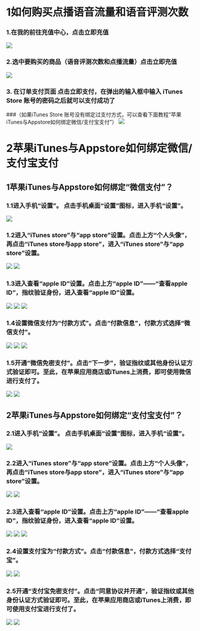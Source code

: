 # 1如何购买点播语音流量和语音评测次数
### 1.在我的前往充值中心，点击立即充值
![](https://github.com/ZTKevin/TempData/raw/master/image/q1.jpg)
### 2.选中要购买的商品（语音评测次数和点播流量）点击立即充值
![](https://github.com/ZTKevin/TempData/raw/master/image/q2.jpg)
### 3. 在订单支付页面 点击立即支付，在弹出的输入框中输入 iTunes Store 账号的密码之后就可以支付成功了
###（如果iTunes Store 账号没有绑定过支付方式，可以查看下面教程“苹果iTunes与Appstore如何绑定微信/支付宝支付”）
![](https://github.com/ZTKevin/TempData/raw/master/image/q3.jpg)
# 2苹果iTunes与Appstore如何绑定微信/支付宝支付
## 1苹果iTunes与Appstore如何绑定“微信支付”？
### 1.1进入手机“设置”。 点击手机桌面“设置”图标，进入手机“设置”。
![](https://imgsa.baidu.com/exp/w=500/sign=574635d7022442a7ae0efda5e143ad95/377adab44aed2e7342c389788a01a18b87d6fab8.jpg)
### 1.2进入“iTunes store”与“app store”设置。点击上方“个人头像”，再点击“iTunes store与app store”，进入“iTunes store”与“app store”设置。
![](https://imgsa.baidu.com/exp/w=500/sign=09676802dd160924dc25a21be406359b/b8014a90f603738d16ed0376be1bb051f819ec3b.jpg)
![](https://imgsa.baidu.com/exp/w=480/sign=6624f18b7b094b36db921ae593cd7c00/5d6034a85edf8db19c9a73300423dd54564e7429.jpg)
### 1.3进入查看“apple ID”设置。点击上方“apple ID”——“查看apple ID”，指纹验证身份，进入查看“apple ID”设置。
![](https://imgsa.baidu.com/exp/w=500/sign=b85c936541086e066aa83f4b32097b5a/f31fbe096b63f6246ba536578a44ebf81b4ca3ed.jpg)
![](https://imgsa.baidu.com/exp/w=500/sign=d9eaad6e3d4e251fe2f7e4f89787c9c2/5366d0160924ab180ff5ee6338fae6cd7a890b86.jpg)
![](https://imgsa.baidu.com/exp/w=500/sign=6b24c8b75a2c11dfded1bf2353266255/500fd9f9d72a60592cd0ee4e2534349b023bbaa5.jpg)
### 1.4设置微信支付为“付款方式”。点击“付款信息”，付款方式选择“微信支付”。
![](https://imgsa.baidu.com/exp/w=500/sign=40cc57e58d0a19d8cb03840503fb82c9/a5c27d1ed21b0ef497a6960ad0c451da81cb3e13.jpg)
![](https://imgsa.baidu.com/exp/w=500/sign=9e73c089a664034f0fcdc2069fc27980/1e30e924b899a9019980556210950a7b0208f529.jpg)
![](https://imgsa.baidu.com/exp/w=500/sign=588332939d529822053339c3e7cb7b3b/faf2b2119313b07ed4205e5c01d7912396dd8cc0.jpg)
### 1.5开通“微信免密支付”。点击“下一步”，验证指纹或其他身份认证方式验证即可。至此，在苹果应用商店或iTunes上消费，即可使用微信进行支付了。
![](https://imgsa.baidu.com/exp/w=500/sign=21b87052a1af2eddd4f149e9bd110102/35a85edf8db1cb131ee53247d054564e93584bd1.jpg)
![](https://imgsa.baidu.com/exp/w=500/sign=3d12c67b4c34970a4773102fa5cbd1c0/38dbb6fd5266d0169ce5907c9a2bd40734fa35e1.jpg)

## 2苹果iTunes与Appstore如何绑定“支付宝支付”？

### 2.1进入手机“设置”。 点击手机桌面“设置”图标，进入手机“设置”。
 ![](https://imgsa.baidu.com/exp/w=500/sign=574635d7022442a7ae0efda5e143ad95/377adab44aed2e7342c389788a01a18b87d6fab8.jpg)
### 2.2进入“iTunes store”与“app store”设置。点击上方“个人头像”，再点击“iTunes store与app store”，进入“iTunes store”与“app store”设置。
![](https://imgsa.baidu.com/exp/w=500/sign=09676802dd160924dc25a21be406359b/b8014a90f603738d16ed0376be1bb051f819ec3b.jpg)
![](https://imgsa.baidu.com/exp/w=480/sign=6624f18b7b094b36db921ae593cd7c00/5d6034a85edf8db19c9a73300423dd54564e7429.jpg)
### 2.3进入查看“apple ID”设置。点击上方“apple ID”——“查看apple ID”，指纹验证身份，进入查看“apple ID”设置。
![](https://imgsa.baidu.com/exp/w=500/sign=b85c936541086e066aa83f4b32097b5a/f31fbe096b63f6246ba536578a44ebf81b4ca3ed.jpg)
![](https://imgsa.baidu.com/exp/w=500/sign=d9eaad6e3d4e251fe2f7e4f89787c9c2/5366d0160924ab180ff5ee6338fae6cd7a890b86.jpg)
![](https://imgsa.baidu.com/exp/w=500/sign=6b24c8b75a2c11dfded1bf2353266255/500fd9f9d72a60592cd0ee4e2534349b023bbaa5.jpg)
### 2.4设置支付宝为“付款方式”。点击“付款信息”，付款方式选择“支付宝”。
![](https://imgsa.baidu.com/exp/w=500/sign=40ae8f45b1315c6043956befbdb0cbe6/3ac79f3df8dcd1001af1db717f8b4710b9122f74.jpg)
![](https://imgsa.baidu.com/exp/w=500/sign=0d926de993510fb378197797e932c893/f9198618367adab4a1b2381386d4b31c8701e404.jpg)
### 2.5开通“支付宝免密支付”。点击“同意协议并开通”，验证指纹或其他身份认证方式验证即可。至此，在苹果应用商店或iTunes上消费，即可使用支付宝进行支付了。
![](https://imgsa.baidu.com/exp/w=500/sign=3f36ef92bf119313c743ffb055390c10/91ef76c6a7efce1bf163e99aa251f3deb48f6511.jpg)
![](https://imgsa.baidu.com/exp/w=500/sign=fc66a41ec78065387beaa413a7dca115/cf1b9d16fdfaaf519caba0ef815494eef01f7a11.jpg)
